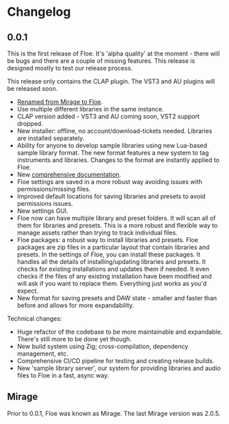 <!--
SPDX-FileCopyrightText: 2018-2024 Sam Windell
SPDX-License-Identifier: GPL-3.0-or-later

IMPORTANT: Our release process expects this file to contain heading that exactly match the released version numbers. 
For instance: 0.0.1. Don't change the headings.

-->

# Changelog

## 0.0.1
This is the first release of Floe. It's 'alpha quality' at the moment - there will be bugs and there are a couple of missing features. This release is designed mostly to test our release process.

This release only contains the CLAP plugin. The VST3 and AU plugins will be released soon.

- [Renamed from Mirage to Floe](https://floe.audio/about/mirage.html).
- Use multiple different libraries in the same instance.
- CLAP version added - VST3 and AU coming soon, VST2 support dropped.
- New installer: offline, no account/download-tickets needed. Libraries are installed separately.
- Ability for anyone to develop sample libraries using new Lua-based sample library format. The new format features a new system to tag instruments and libraries. Changes to the format are instantly applied to Floe.
- New [comprehensive documentation](https://floe.audio).
- Floe settings are saved in a more robust way avoiding issues with permissions/missing files.
- Improved default locations for saving libraries and presets to avoid permissions issues.
- New settings GUI.
- Floe now can have multiple library and preset folders. It will scan all of them for libraries and presets. This is a more robust and flexible way to manage assets rather than trying to track individual files.
- Floe packages: a robust way to install libraries and presets. Floe packages are zip files in a particular layout that contain libraries and presets. In the settings of Floe, you can install these packages. It handles all the details of installing/updating libraries and presets. It checks for existing installations and updates them if needed. It even checks if the files of any existing installation have been modified and will ask if you want to replace them. Everything just works as you'd expect.
- New format for saving presets and DAW state - smaller and faster than before and allows for more expandability.

Technical changes:
- Huge refactor of the codebase to be more maintainable and expandable. There's still more to be done yet though.
- New build system using Zig; cross-compilation, dependency management, etc.
- Comprehensive CI/CD pipeline for testing and creating release builds.
- New 'sample library server', our system for providing libraries and audio files to Floe in a fast, async way.

## Mirage
Prior to 0.0.1, Floe was known as Mirage. The last Mirage version was 2.0.5.
